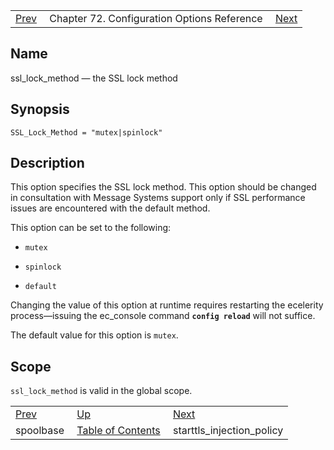 |     |     |     |
| --- | --- | --- |
| [Prev](conf.ref.spoolbase)  | Chapter 72. Configuration Options Reference |  [Next](config.starttls_injection_policy) |

<a name="config.ssl_lock_method"></a>
## Name

ssl_lock_method — the SSL lock method

## Synopsis

`SSL_Lock_Method = "mutex|spinlock"`

<a name="idp26746048"></a>
## Description

This option specifies the SSL lock method. This option should be changed in consultation with Message Systems support only if SSL performance issues are encountered with the default method.

This option can be set to the following:

*   `mutex`

*   `spinlock`

*   `default`

Changing the value of this option at runtime requires restarting the ecelerity process—issuing the ec_console command **`config reload`**         will not suffice.

The default value for this option is `mutex`.

<a name="idp26754432"></a>
## Scope

`ssl_lock_method` is valid in the global scope.

|     |     |     |
| --- | --- | --- |
| [Prev](conf.ref.spoolbase)  | [Up](config.options.ref) |  [Next](config.starttls_injection_policy) |
| spoolbase  | [Table of Contents](index) |  starttls_injection_policy |

